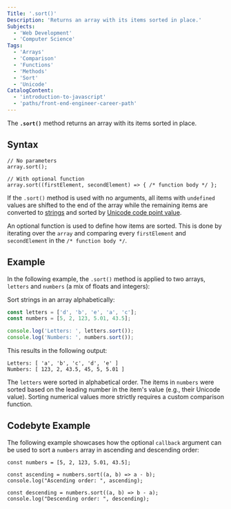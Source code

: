 ```yaml
---
Title: '.sort()'
Description: 'Returns an array with its items sorted in place.'
Subjects:
  - 'Web Development'
  - 'Computer Science'
Tags:
  - 'Arrays'
  - 'Comparison'
  - 'Functions'
  - 'Methods'
  - 'Sort'
  - 'Unicode'
CatalogContent:
  - 'introduction-to-javascript'
  - 'paths/front-end-engineer-career-path'
---
```


The **`.sort()`** method returns an array with its items sorted in place.

## Syntax

```pseudo
// No parameters
array.sort();

// With optional function
array.sort((firstElement, secondElement) => { /* function body */ };
```

If the `.sort()` method is used with no arguments, all items with `undefined` values are shifted to the end of the array while the remaining items are converted to [strings](https://www.codecademy.com/resources/docs/javascript/strings) and sorted by [Unicode code point value](https://en.wikipedia.org/wiki/Code_point).

An optional function is used to define how items are sorted. This is done by iterating over the `array` and comparing every `firstElement` and `secondElement` in the `/* function body */`.

## Example

In the following example, the `.sort()` method is applied to two arrays, `letters` and `numbers` (a mix of floats and integers):

Sort strings in an array alphabetically:

```js
const letters = ['d', 'b', 'e', 'a', 'c'];
const numbers = [5, 2, 123, 5.01, 43.5];

console.log('Letters: ', letters.sort());
console.log('Numbers: ', numbers.sort());
```

This results in the following output:

```shell
Letters: [ 'a', 'b', 'c', 'd', 'e' ]
Numbers: [ 123, 2, 43.5, 45, 5, 5.01 ]
```

The `letters` were sorted in alphabetical order. The items in `numbers` were sorted based on the leading number in the item's value (e.g., their Unicode value). Sorting numerical values more strictly requires a custom comparison function.

## Codebyte Example

The following example showcases how the optional `callback` argument can be used to sort a `numbers` array in ascending and descending order:

```codebyte/javascript
const numbers = [5, 2, 123, 5.01, 43.5];

const ascending = numbers.sort((a, b) => a - b);
console.log("Ascending order: ", ascending);

const descending = numbers.sort((a, b) => b - a);
console.log("Descending order: ", descending);
```
